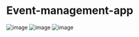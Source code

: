 # Event-management-app

![image](https://github.com/user-attachments/assets/310c45b6-b292-43e5-965e-e4a13b2f731b)
![image](https://github.com/user-attachments/assets/6db7f3d6-30dc-44e5-a755-57c1c438e27a)
![image](https://github.com/user-attachments/assets/39197900-8163-4628-bd19-2d7ee7832208)


